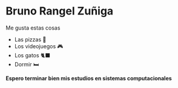 # Bruno Rangel Zuñiga
Me gusta estas cosas
* Las pizzas 🍕
* Los videojuegos 🎮
* Los gatos 🐈‍⬛
* Dormir 🛏️

**Espero terminar bien mis estudios en sistemas computacionales**
